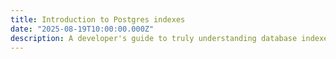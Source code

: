 ```yaml
---
title: Introduction to Postgres indexes
date: "2025-08-19T10:00:00.000Z"
description: A developer's guide to truly understanding database indexes, and how to weild them
---
```

